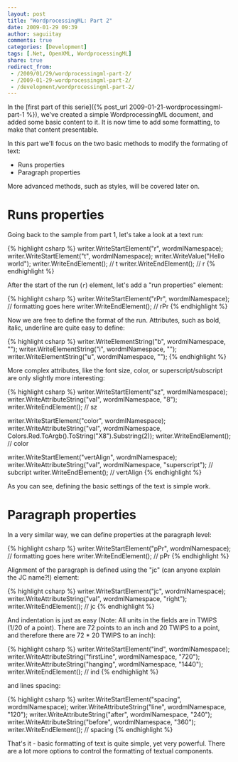 ```yaml
---
layout: post
title: "WordprocessingML: Part 2"
date: 2009-01-29 09:39
author: saguiitay
comments: true
categories: [Development]
tags: [.Net, OpenXML, WordprocessingML]
share: true
redirect_from:
 - /2009/01/29/wordprocessingml-part-2/
 - /2009-01-29-wordprocessingml-part-2/
 - /development/wordprocessingml-part-2/
---
```

In the [first part of this serie]({% post_url 2009-01-21-wordprocessingml-part-1 %}), we've created a simple WordprocessingML document, 
and added some basic content to it. It is now time to add some formatting, to make that content presentable.

In this part we'll focus on the two basic methods to modify the formating of text:

- Runs properties
- Paragraph properties

More advanced methods, such as styles, will be covered later on.

# Runs properties

Going back to the sample from part 1, let's take a look at a text run:

{% highlight csharp %}
writer.WriteStartElement("r", wordmlNamespace);
writer.WriteStartElement("t", wordmlNamespace);
writer.WriteValue("Hello world");
writer.WriteEndElement(); // t
writer.WriteEndElement(); // r
{% endhighlight %}

After the start of the run (`r`) element, let's add a "run properties" element:

{% highlight csharp %}
writer.WriteStartElement("rPr", wordmlNamespace);
// formatting goes here
writer.WriteEndElement(); // rPr
{% endhighlight %}

Now we are free to define the format of the run. Attributes, such as bold, italic, underline are quite easy to define:

{% highlight csharp %}
writer.WriteElementString("b", wordmlNamespace, "");
writer.WriteElementString("i", wordmlNamespace, "");
writer.WriteElementString("u", wordmlNamespace, "");
{% endhighlight %}

More complex attributes, like the font size, color, or superscript/subscript are only slightly more interesting:

{% highlight csharp %}
writer.WriteStartElement("sz", wordmlNamespace);
writer.WriteAttributeString("val", wordmlNamespace, "8");
writer.WriteEndElement(); // sz

writer.WriteStartElement("color", wordmlNamespace);
writer.WriteAttributeString("val", wordmlNamespace, Colors.Red.ToArgb().ToString("X8").Substring(2));
writer.WriteEndElement(); // color

writer.WriteStartElement("vertAlign", wordmlNamespace);
writer.WriteAttributeString("val", wordmlNamespace, "superscript"); // subcript
writer.WriteEndElement(); // vertAlign
{% endhighlight %}

As you can see, defining the basic settings of the text is simple work.

# Paragraph properties

In a very similar way, we can define properties at the paragraph level:

{% highlight csharp %}
writer.WriteStartElement("pPr", wordmlNamespace);
// formatting goes here
writer.WriteEndElement(); // pPr
{% endhighlight %}

Alignment of the paragraph is defined using the "jc" (can anyone explain the JC name?!) element:

{% highlight csharp %}
writer.WriteStartElement("jc", wordmlNamespace);
writer.WriteAttributeString("val", wordmlNamespace, "right");
writer.WriteEndElement(); // jc
{% endhighlight %}

And indentation is just as easy (Note: All units in the fields are in TWIPS (1/20 of a point). There are 72 points to an inch and 20 TWIPS to a point, and therefore there are 72 * 20 TWIPS to an inch):

{% highlight csharp %}
writer.WriteStartElement("ind", wordmlNamespace);
writer.WriteAttributeString("firstLine", wordmlNamespace, "720");
writer.WriteAttributeString("hanging", wordmlNamespace, "1440");
writer.WriteEndElement(); // ind
{% endhighlight %}

and lines spacing:

{% highlight csharp %}
writer.WriteStartElement("spacing", wordmlNamespace);
writer.WriteAttributeString("line", wordmlNamespace, "120");
writer.WriteAttributeString("after", wordmlNamespace, "240");
writer.WriteAttributeString("before", wordmlNamespace, "360");
writer.WriteEndElement(); // spacing
{% endhighlight %}

That's it - basic formatting of text is quite simple, yet very powerful. There are a lot more options to control the formatting of textual components.
